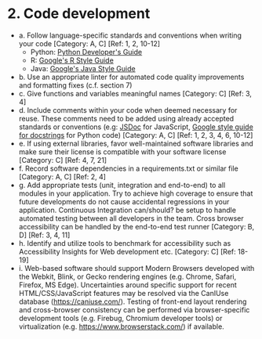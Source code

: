 # 2. Code development

* a. Follow language-specific standards and conventions when writing your code [Category: A, C] [Ref: 1, 2, 10-12]
   - Python: [Python Developer's Guide](https://devguide.python.org/)
   - R: [Google's R Style Guide](https://google.github.io/styleguide/Rguide.html)
   - Java: [Google's Java Style Guide](https://google.github.io/styleguide/javaguide.html)
* b. Use an appropriate linter for automated code quality improvements and formatting fixes (c.f. section 7)
* c. Give functions and variables meaningful names [Category: C] [Ref: 3, 4]
* d. Include comments within your code when deemed necessary for reuse. These comments need to be added using already accepted standards or conventions (e.g: [JSDoc](https://jsdoc.app/) for JavaScript, [Google style guide for docstrings](https://google.github.io/styleguide/pyguide.html#38-comments-and-docstrings) for Python code) [Category: A, C] [Ref: 1, 2, 3, 4, 6, 10-12]
* e. If using external libraries, favor well-maintained software libraries and make sure their license is compatible with your software license [Category: C] [Ref: 4, 7, 21]
* f. Record software dependencies in a requirements.txt or similar file [Category: A, C] [Ref: 2, 4]
* g. Add appropriate tests (unit, integration and end-to-end) to all modules in your application. Try to achieve high coverage to ensure that future developments do not cause accidental regressions in your application. Continuous Integration can/should? be setup to handle automated testing between all developers in the team. Cross browser accessibility can be handled by the end-to-end test runner [Category: B, D] [Ref: 3, 4, 11]
* h. Identify and utilize tools to benchmark for accessibility such as Accessibility Insights for Web development etc. [Category: C] [Ref: 18-19]
* i. Web-based software should support Modern Browsers developed with the Webkit, Blink, or Gecko rendering engines (e.g. Chrome, Safari, Firefox, MS Edge). Uncertainties around specific support for recent HTML/CSS/JavaScript features may be resolved via the CanIUse database (https://caniuse.com/). Testing of front-end layout rendering and cross-browser consistency can be performed via browser-specific development tools (e.g. Firebug, Chromium developer tools) or virtualization (e.g. https://www.browserstack.com/) if available.
